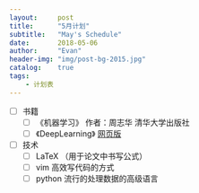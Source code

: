 ```yaml
---
layout:     post
title:      "5月计划"
subtitle:   "May's Schedule"
date:       2018-05-06 
author:     "Evan"
header-img: "img/post-bg-2015.jpg"
catalog:    true
tags:
    - 计划表
---
```


- [ ] 书籍
  - [ ] 《机器学习》 作者：周志华 清华大学出版社
  - [ ] 《DeepLearning》 [网页版](http://www.deeplearningbook.org/)
- [ ] 技术
  - [ ] LaTeX （用于论文中书写公式）
  - [ ] vim 高效写代码的方式
  - [ ] python 流行的处理数据的高级语言